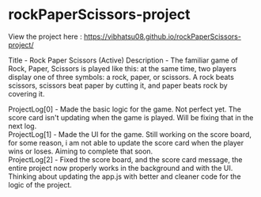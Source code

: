 # rockPaperScissors-project
View the project here : https://vibhatsu08.github.io/rockPaperScissors-project/

Title - Rock Paper Scissors (Active)
Description - The familiar game of Rock, Paper, Scissors is played like this: at the same time, two players display one of three symbols: a rock, paper, or scissors. A rock beats scissors, scissors beat paper by cutting it, and paper beats rock by covering it.

ProjectLog[0] - Made the basic logic for the game. Not perfect yet. The score card isn't updating when the game is played. Will be fixing that in the next log.<br/>
ProjectLog[1] - Made the UI for the game. Still working on the score board, for some reason, i am not able to update the score card when the player wins or loses. Aiming to complete that soon. <br/>
ProjectLog[2] - Fixed the score board, and the score card message, the entire project now properly works in the background and with the UI. Thinking about updating the app.js with better and cleaner code for the logic of the project. 
